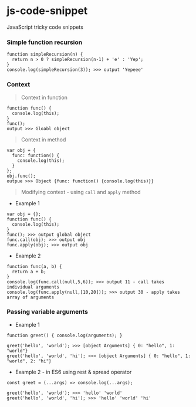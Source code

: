 # js-code-snippet
JavaScript tricky code snippets

### Simple function recursion

```
function simpleRecursion(n) {  
  return n > 0 ? simpleRecursion(n-1) + 'e' : 'Yep';
}
console.log(simpleRecursion(3)); >>> output 'Yepeee'
```
### Context
> Context in function
```
function func() { 
  console.log(this); 
}
func(); 
output >>> Gloabl object 
```
> Context in method
```
var obj = {
  func: function() {
    console.log(this);  
  }
};
obj.func();
outpue >>> Object {func: function() {console.log(this)}}
```
> Modifying context - using ```call``` and ```apply``` method
* Example 1
```
var obj = {};
function func() {
  console.log(this);
}
func(); >>> output global object
func.call(obj); >>> output obj
func.apply(obj); >>> output obj
```
* Example 2
```
function func(a, b) { 
  return a + b;
}
console.log(func.call(null,5,6)); >>> output 11 - call takes individual arguments
console.log(func.apply(null,[10,20])); >>> output 30 - apply takes array of arguments
```

### Passing variable arguments
* Example 1
```
function greet() { console.log(arguments); }

greet('hello', 'world'); >>> [object Arguments] { 0: "hello", 1: "world"}
greet('hello', 'world', 'hi'); >>> [object Arguments] { 0: "hello", 1: "world", 2: "hi"}
```
* Example 2  - in ES6 using rest & spread operator
```
const greet = (...args) => console.log(...args);

greet('hello', 'world'); >>> 'hello' 'world'
greet('hello', 'world', 'hi'); >>> 'hello' 'world' 'hi'
```


